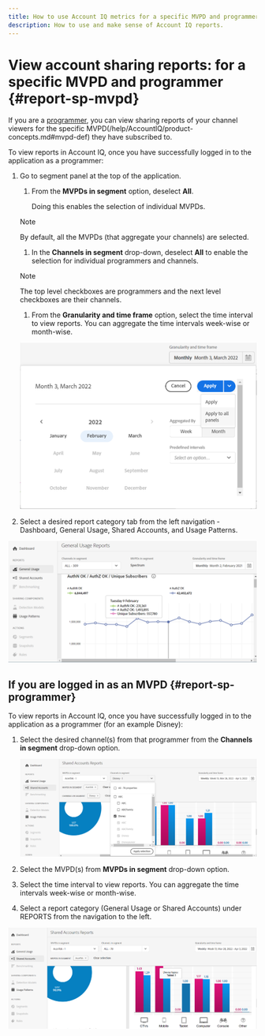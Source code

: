 ```yaml
---
title: How to use Account IQ metrics for a specific MVPD and programmer
description: How to use and make sense of Account IQ reports.  
---
```


# View account sharing reports: for a specific MVPD and programmer {#report-sp-mvpd}

If you are a [programmer](/help/AccountIQ/product-concepts.md#programmer-def), you can view sharing reports of your channel viewers for the specific MVPD(/help/AccountIQ/product-concepts.md#mvpd-def) they have subscribed to.

To view reports in Account IQ, once you have successfully logged in to the application as a programmer:

1. Go to segment panel at the top of the application.

   1. From the **MVPDs in segment** option, deselect **All**.

       Doing this enables the selection of individual MVPDs.

   >[!NOTE]
   >
   >By default, all the MVPDs (that aggregate your channels) are selected.

   1. In the **Channels in segment** drop-down, deselect **All** to enable the selection for individual programmers and channels.

    >[!NOTE]
    >
    >The top level checkboxes are programmers and the next level checkboxes are their channels.

    1. From the **Granularity and time frame** option, select the time interval to view reports. You can aggregate the time intervals week-wise or month-wise.

      ![Time frame](assets/time-frame.png)

1. Select a desired report category tab from the left navigation - Dashboard, General Usage, Shared Accounts, and Usage Patterns.

![report for specific MVPD](assets/report-forspecific-MVPD.png)

## If you are logged in as an MVPD {#report-sp-programmer}

To view reports in Account IQ, once you have successfully logged in to the application as a programmer (for an example Disney):

1. Select the desired channel(s) from that programmer from the **Channels in segment** drop-down option.

   ![select channels](assets/programmer-selection.png)

1. Select the MVPD(s) from **MVPDs in segment** drop-down option.

1. Select the time interval to view reports. You can aggregate the time intervals week-wise or month-wise.

1. Select a report category (General Usage or Shared Accounts) under REPORTS from the navigation to the left.

![reports for specific programmer](assets/report-forspecific-programmer.png)
